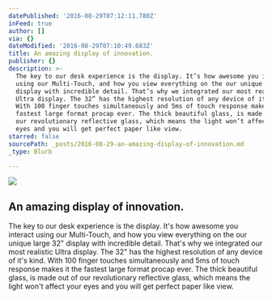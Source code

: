 ```yaml
---
datePublished: '2016-08-29T07:12:11.780Z'
inFeed: true
author: []
via: {}
dateModified: '2016-08-29T07:10:49.683Z'
title: An amazing display of innovation.
publisher: {}
description: >-
  The key to our desk experience is the display. It’s how awesome you interact
  using our Multi-Touch, and how you view everything on the our unique large 32”
  display with incredible detail. That’s why we integrated our most realistic
  Ultra display. The 32” has the highest resolution of any device of it’s kind.
  With 100 finger touches simultaneously and 5ms of touch response makes it the
  fastest large format procap ever. The thick beautiful glass, is made out of
  our revolutionary reflective glass, which means the light won’t affect your
  eyes and you will get perfect paper like view.
starred: false
sourcePath: _posts/2016-08-29-an-amazing-display-of-innovation.md
_type: Blurb

---
```

![](https://the-grid-user-content.s3-us-west-2.amazonaws.com/9bd10a5a-8527-439d-bbe5-bbf69c070b44.jpg)

## An amazing display of innovation.

The key to our desk experience is the display. It's how awesome you interact using our Multi-Touch, and how you view everything on the our unique large 32" display with incredible detail. That's why we integrated our most realistic Ultra display. The 32" has the highest resolution of any device of it's kind. With 100 finger touches simultaneously and 5ms of touch response makes it the fastest large format procap ever. The thick beautiful glass, is made out of our revolutionary reflective glass, which means the light won't affect your eyes and you will get perfect paper like view.